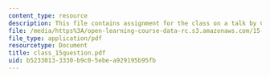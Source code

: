 ```yaml
---
content_type: resource
description: This file contains assignment for the class on a talk by CEO of TCS.
file: /media/https%3A/open-learning-course-data-rc.s3.amazonaws.com/15-568a-practical-information-technology-management-spring-2005/b52330133330b9c05ebea929195b95fb_class_15question.pdf
file_type: application/pdf
resourcetype: Document
title: class_15question.pdf
uid: b5233013-3330-b9c0-5ebe-a929195b95fb
---
```

